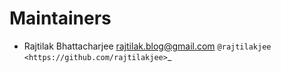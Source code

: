Maintainers
===========

- Rajtilak Bhattacharjee <rajtilak.blog@gmail.com> `@rajtilakjee <https://github.com/rajtilakjee>`_

